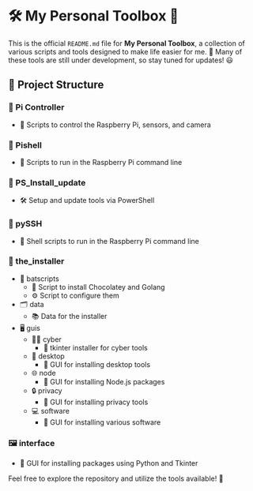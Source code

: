 # 🛠️ My Personal Toolbox 🧰

This is the official `README.md` file for **My Personal Toolbox**, a collection of various scripts and tools designed to make life easier for me. 🌟 Many of these tools are still under development, so stay tuned for updates! 😃

## 📁 Project Structure

### 🍰 Pi Controller
- 🤖 Scripts to control the Raspberry Pi, sensors, and camera

### 🐚 Pishell
- 📜 Scripts to run in the Raspberry Pi command line

### 🦾 PS_Install_update
- 🛠️ Setup and update tools via PowerShell

### 🐍 pySSH
- 📃 Shell scripts to run in the Raspberry Pi command line

### 🧩 the_installer
- 🦇 batscripts
  - 🍫 Script to install Chocolatey and Golang
  - ⚙️ Script to configure them
- 🗂️ data
  - 📚 Data for the installer
- 🖥️ guis
  - 🕵️‍♂️ cyber
    - 🎨 tkinter installer for cyber tools
  - 🏢 desktop
    - 🎨 GUI for installing desktop tools
  - 🌐 node
    - 🎨 GUI for installing Node.js packages
  - 🔒 privacy
    - 🎨 GUI for installing privacy tools
  - 💻 software
    - 🎨 GUI for installing various software

### 🖼️ interface
- 🧪 GUI for installing packages using Python and Tkinter

Feel free to explore the repository and utilize the tools available! 🚀